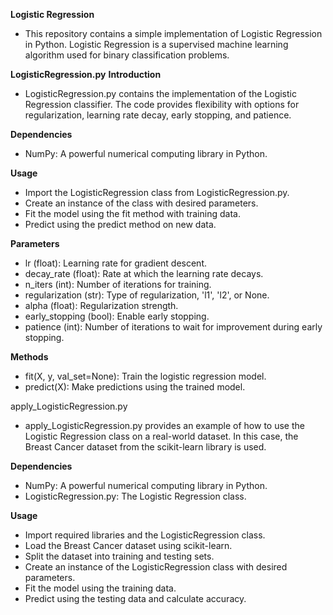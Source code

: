 **Logistic Regression**
- This repository contains a simple implementation of Logistic Regression in Python. Logistic Regression is a supervised machine learning algorithm used for binary classification problems.

**LogisticRegression.py**
**Introduction**
- LogisticRegression.py contains the implementation of the Logistic Regression classifier. The code provides flexibility with options for regularization, learning rate decay, early stopping, and patience.

**Dependencies**
- NumPy: A powerful numerical computing library in Python.

**Usage**
- Import the LogisticRegression class from LogisticRegression.py.
- Create an instance of the class with desired parameters.
- Fit the model using the fit method with training data.
- Predict using the predict method on new data.

**Parameters**
- lr (float): Learning rate for gradient descent.
- decay_rate (float): Rate at which the learning rate decays.
- n_iters (int): Number of iterations for training.
- regularization (str): Type of regularization, 'l1', 'l2', or None.
- alpha (float): Regularization strength.
- early_stopping (bool): Enable early stopping.
- patience (int): Number of iterations to wait for improvement during early stopping.

**Methods**
- fit(X, y, val_set=None): Train the logistic regression model.
- predict(X): Make predictions using the trained model.

apply_LogisticRegression.py
- apply_LogisticRegression.py provides an example of how to use the Logistic Regression class on a real-world dataset. In this case, the Breast  Cancer dataset from the scikit-learn library is used.

**Dependencies**
- NumPy: A powerful numerical computing library in Python.
- LogisticRegression.py: The Logistic Regression class.

**Usage**
- Import required libraries and the LogisticRegression class.
- Load the Breast Cancer dataset using scikit-learn.
- Split the dataset into training and testing sets.
- Create an instance of the LogisticRegression class with desired parameters.
- Fit the model using the training data.
- Predict using the testing data and calculate accuracy.